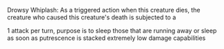 Drowsy Whiplash: As a triggered action when this creature dies, the creature who caused this creature's death is subjected to a 

1 attack per turn, purpose is to sleep those that are running away or sleep as soon as putrescence is stacked extremely low damage capabilities 
